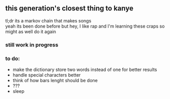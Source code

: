 ## this generation's closest thing to kanye
tl;dr its a markov chain that makes songs  
yeah its been done before but hey, I like rap and I'm learning these craps so might as well do it again

### still work in progress
### to do:
* make the dictionary store two words instead of one for better results
* handle special characters better
* think of how bars lenght should be done
* ???
* sleep

